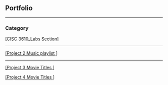 ## Portfolio

---

### Category 

<a href="https://github.com/Landydera/Labs_3610">[CISC 3610_Labs Section]</a> 


---
<a href="https://github.com/Landydera/CISC-3130-HW2">[Project 2 Music playlist ]</a> 


---
<a href="https://github.com/Landydera/CISC-3130-HW3">[Project 3 Movie Titles ]</a> 


<a href="https://github.com/Landydera/CISC-3130----HW4">[Project 4 Movie Titles ]</a>













